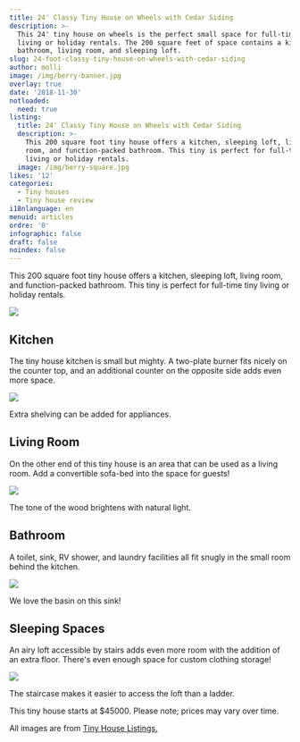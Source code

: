 ```yaml
---
title: 24' Classy Tiny House on Wheels with Cedar Siding
description: >-
  This 24' tiny house on wheels is the perfect small space for full-time tiny
  living or holiday rentals. The 200 square feet of space contains a kitchen,
  bathroom, living room, and sleeping loft.
slug: 24-foot-classy-tiny-house-on-wheels-with-cedar-siding
author: molli
image: /img/berry-banner.jpg
overlay: true
date: '2018-11-30'
notloaded:
  need: true
listing:
  title: 24' Classy Tiny House on Wheels with Cedar Siding
  description: >-
    This 200 square foot tiny house offers a kitchen, sleeping loft, living
    room, and function-packed bathroom. This tiny is perfect for full-time tiny
    living or holiday rentals.
  image: /img/berry-square.jpg
likes: '12'
categories:
  - Tiny houses
  - Tiny house review
i18nlanguage: en
menuid: articles
ordre: '0'
infographic: false
draft: false
noindex: false
---
```

This 200 square foot tiny house offers a kitchen, sleeping loft, living room, and function-packed bathroom. This tiny is perfect for full-time tiny living or holiday rentals.

![](/img/berry-1.jpeg)

## Kitchen

The tiny house kitchen is small but mighty. A two-plate burner fits nicely on the counter top, and an additional counter on the opposite side adds even more space. 

![](/img/berry-2.jpeg)

<span class="figcaption">Extra shelving can be added for appliances.</span>

## Living Room

On the other end of this tiny house is an area that can be used as a living room. Add a convertible sofa-bed into the space for guests!

![](/img/berry-3.jpeg)

<span class="figcaption">The tone of the wood brightens with natural light.</span>

## Bathroom

A toilet, sink, RV shower, and laundry facilities all fit snugly in the small room behind the kitchen. 

![](/img/berry-4.jpeg)

<span class="figcaption">We love the basin on this sink!</span>

## Sleeping Spaces

An airy loft accessible by stairs adds even more room with the addition of an extra floor. There's even enough space for custom clothing storage!

![](/img/berry-5.jpeg)

<span class="figcaption">The staircase makes it easier to access the loft than a ladder.</span>

This tiny house starts at $45000. Please note; prices may vary over time. 

All images are from [Tiny House Listings.](https://tinyhouselistings.com/listings/mobile-tiny-house-mini-split-ac-classy-interior-cedar-siding)
